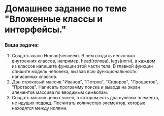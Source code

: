 # Домашнее задание по теме "Вложенные классы и интерфейсы."

### Ваша задача:

1.    Создать класс Human(человек). В нем создать несколько внутренних классов, например, head(голова), legs(ноги), в каждом из классов напишите функции этой части тела. В главной функции опишите модель человека, вызвав всю функциональность написанных классов.
2.    Дан строковый массив "Иванов", "Петров", "Сидоров", "Процветов", "Протасов". Написать программу поиска и вывода на экран элементов массива по вводимым символам.
3.    Создать массив целых чисел, в котором есть два нулевых элемента, не идущих подряд. Посчитать количество элементов, которые находятся между нолями.